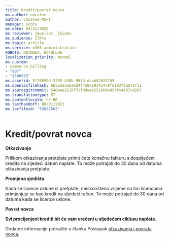 ```yaml
---
title: Kredit/povrat novca
ms.author: cmcatee
author: cmcatee-MSFT
manager: scotv
ms.date: 04/21/2020
ms.reviewer: jmueller, jkinma
ms.audience: ITPro
ms.topic: article
ms.service: o365-administration
ROBOTS: NOINDEX, NOFOLLOW
localization_priority: Normal
ms.custom:
- commerce_billing
- "897"
- "1500035"
ms.assetid: 5f76890d-3f85-430b-95fd-dcab42624745
ms.openlocfilehash: 66526e5aba6d4f4e8a19141478fd103fbab71f31
ms.sourcegitcommit: 540a4e2515f7cfddee65519046454fc4437cd287
ms.translationtype: MT
ms.contentlocale: hr-HR
ms.lasthandoff: 08/01/2021
ms.locfileid: "53687562"
---
```

# <a name="creditrefund"></a>Kredit/povrat novca

**Otkazivanje**
  
Prilikom otkazivanja pretplate primit ćete konačnu fakturu s dospijećem kredita na sljedeći datum naplate. To može potrajati do 30 dana od datuma otkazivanja pretplate.
  
**Promjena sjedišta**
  
Kada se licence uklone iz pretplate, neiskorišteno vrijeme na tim licencama primjenjuje se kao kredit na sljedeći račun. To može potrajati do 30 dana od datuma kada se licence uklone.

**Povrat novca**

**Svi procijenjeni krediti bit će vam vraćeni u sljedećem ciklusu naplate.**

Dodatne informacije potražite u članku Postupak [otkazivanja i povrata novca](/microsoft-365/commerce/subscriptions/cancel-your-subscription). 
